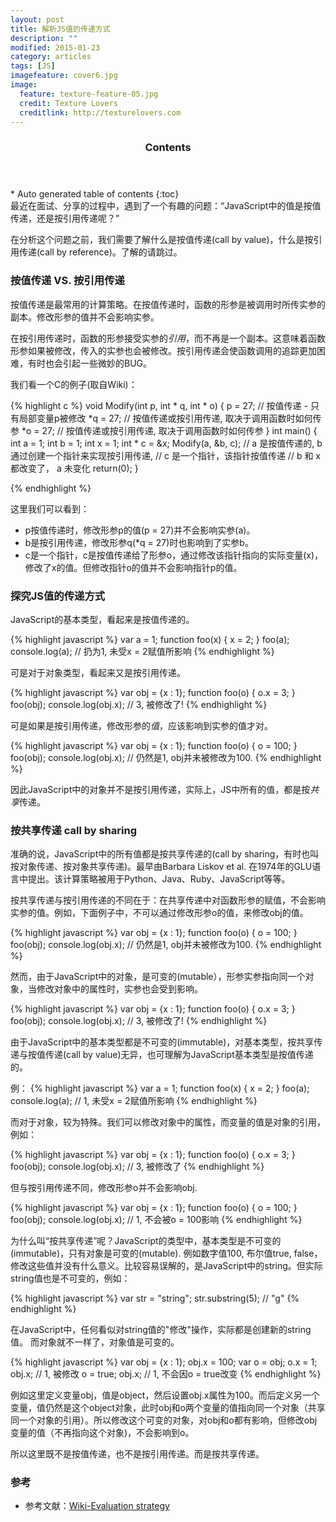 ```yaml
---
layout: post
title: 解析JS值的传递方式
description: ""
modified: 2015-01-23
category: articles
tags: [JS]
imagefeature: cover6.jpg
image:
  feature: texture-feature-05.jpg
  credit: Texture Lovers
  creditlink: http://texturelovers.com
---
```


<style type="text/css">
    .trans {
        font-size:12px;
        color:#999;
    }
</style>
<section id="table-of-contents" class="toc">
  <header>
    <h3>Contents</h3>
  </header>
<div id="drawer" markdown="1">
*  Auto generated table of contents
{:toc}
</div>
</section><!-- /#table-of-contents -->
最近在面试、分享的过程中，遇到了一个有趣的问题：“JavaScript中的值是按值传递，还是按引用传递呢？”

在分析这个问题之前，我们需要了解什么是按值传递(call by value)，什么是按引用传递(call by reference)。了解的请跳过。

### 按值传递 VS. 按引用传递

按值传递是最常用的计算策略。在按值传递时，函数的形参是被调用时所传实参的副本。修改形参的值并不会影响实参。

在按引用传递时，函数的形参接受实参的*引用*，而不再是一个副本。这意味着函数形参如果被修改，传入的实参也会被修改。按引用传递会使函数调用的追踪更加困难，有时也会引起一些微妙的BUG。

我们看一个C的例子(取自Wiki)：

{% highlight c %}
void Modify(int p, int * q, int * o)
{
    p = 27; // 按值传递 - 只有局部变量p被修改
    *q = 27; // 按值传递或按引用传递, 取决于调用函数时如何传参
    *o = 27; // 按值传递或按引用传递, 取决于调用函数时如何传参
}
int main()
{
    int a = 1;
    int b = 1;
    int x = 1;
    int * c = &x;
    Modify(a, &b, c);   // a 是按值传递的, b通过创建一个指针来实现按引用传递,
                        // c 是一个指针，该指针按值传递
    // b 和 x 都改变了， a 未变化
    return(0);
}

{% endhighlight %}

这里我们可以看到：
* p按值传递时，修改形参p的值(p = 27)并不会影响实参(a)。
* b是按引用传递，修改形参q(*q = 27)时也影响到了实参b。
* c是一个指针，c是按值传递给了形参o，通过修改该指针指向的实际变量(x)，修改了x的值。但修改指针o的值并不会影响指针p的值。

### 探究JS值的传递方式

JavaScript的基本类型，看起来是按值传递的。

{% highlight javascript %}
var a = 1;
function foo(x) {
    x = 2;
}
foo(a);
console.log(a); // 扔为1, 未受x = 2赋值所影响
{% endhighlight %}

可是对于对象类型，看起来又是按引用传递。

{% highlight javascript %}
var obj = {x : 1};
function foo(o) {
    o.x = 3;
}
foo(obj);
console.log(obj.x); // 3, 被修改了!
{% endhighlight %}

可是如果是按引用传递，修改形参的*值*，应该影响到实参的值才对。

{% highlight javascript %}
var obj = {x : 1};
function foo(o) {
    o = 100;
}
foo(obj);
console.log(obj.x); // 仍然是1, obj并未被修改为100.
{% endhighlight %}

因此JavaScript中的对象并不是按引用传递，实际上，JS中所有的值，都是按*共享*传递。

### 按共享传递 call by sharing

准确的说，JavaScript中的所有值都是按共享传递的(call by sharing，有时也叫按对象传递、按对象共享传递)。最早由Barbara Liskov et al. 在1974年的GLU语言中提出。该计算策略被用于Python、Java、Ruby、JavaScript等等。

按共享传递与按引用传递的不同在于：在共享传递中对函数形参的赋值，不会影响实参的值。例如，下面例子中，不可以通过修改形参o的值，来修改obj的值。

{% highlight javascript %}
var obj = {x : 1};
function foo(o) {
    o = 100;
}
foo(obj);
console.log(obj.x); // 仍然是1, obj并未被修改为100.
{% endhighlight %}

然而，由于JavaScript中的对象，是可变的(mutable），形参实参指向同一个对象，当修改对象中的属性时，实参也会受到影响。

{% highlight javascript %}
var obj = {x : 1};
function foo(o) {
    o.x = 3;
}
foo(obj);
console.log(obj.x); // 3, 被修改了!
{% endhighlight %}


由于JavaScript中的基本类型都是不可变的(immutable)，对基本类型，按共享传递与按值传递(call by value)无异，也可理解为JavaScript基本类型是按值传递的。

例：
{% highlight javascript %}
var a = 1;
function foo(x) {
    x = 2;
}
foo(a);
console.log(a); // 1, 未受x = 2赋值所影响
{% endhighlight %}

而对于对象，较为特殊。我们可以修改对象中的属性，而变量的值是对象的引用，例如：

{% highlight javascript %}
var obj = {x : 1};
function foo(o) {
    o.x = 3;
}
foo(obj);
console.log(obj.x); // 3, 被修改了
{% endhighlight %}

但与按引用传递不同，修改形参o并不会影响obj.

{% highlight javascript %}
var obj = {x : 1};
function foo(o) {
    o = 100;
}
foo(obj);
console.log(obj.x); // 1, 不会被o = 100影响
{% endhighlight %}

为什么叫“按共享传递”呢？JavaScript的类型中，基本类型是不可变的(immutable)，只有对象是可变的(mutable).
例如数字值100, 布尔值true, false，修改这些值并没有什么意义。比较容易误解的，是JavaScript中的string。但实际string值也是不可变的，例如：

{% highlight javascript %}
var str = "string";
str.substring(5); // "g"
{% endhighlight %}

在JavaScript中，任何看似对string值的"修改"操作，实际都是创建新的string值。
而对象就不一样了，对象值是可变的。

{% highlight javascript %}
var obj = {x : 1};
obj.x = 100;
var o = obj;
o.x = 1;
obj.x; // 1, 被修改
o = true;
obj.x; // 1, 不会因o = true改变
{% endhighlight %}

例如这里定义变量obj，值是object，然后设置obj.x属性为100。而后定义另一个变量，值仍然是这个object对象，此时obj和o两个变量的值指向同一个对象（共享同一个对象的引用）。所以修改这个可变的对象，对obj和o都有影响，但修改obj变量的值（不再指向这个对象)，不会影响到o。

所以这里既不是按值传递，也不是按引用传递。而是按共享传递。



### 参考
* 参考文献：[Wiki-Evaluation strategy](http://en.wikipedia.org/wiki/Evaluation_strategy#Call_by_reference)

